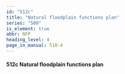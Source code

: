 ```yaml
---
id: "512c"
title: "Natural floodplain functions plan"
series: "500"
is_element: true
abbr: NFP
heading_level: 4
page_in_manual: 510-4
---
```


#### 512c Natural floodplain functions plan